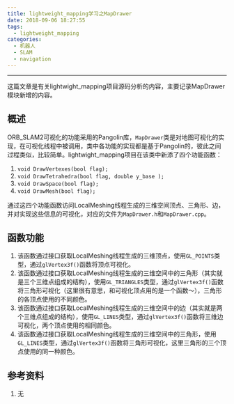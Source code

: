 ```yaml
---
title: lightweight_mapping学习之MapDrawer
date: 2018-09-06 18:27:55
tags: 
  - lightweight_mapping
categories: 
  - 机器人
  - SLAM
  - navigation
---
```


---

这篇文章是有关lightwight_mapping项目源码分析的内容，主要记录MapDrawer模块新增的内容。

<!--more--->

## 概述

ORB_SLAM2可视化的功能采用的Pangolin库，`MapDrawer`类是对地图可视化的实现，在可视化线程中被调用，类中各功能的实现都是基于Pangolin的，彼此之间过程类似，比较简单。lightwight_mapping项目在该类中新添了四个功能函数：

1. `void DrawVertexes(bool flag);`
2. `void DrawTetrahedra(bool flag, double y_base );`
3. `void DrawSpace(bool flag);`
4. `void DrawMesh(bool flag);`

通过这四个功能函数访问LocalMeshing线程生成的三维空间顶点、三角形、边，并对实现这些信息的可视化，对应的文件为`MapDrawer.h`和`MapDrawer.cpp`。

## 函数功能

1. 该函数通过接口获取LocalMeshing线程生成的三维顶点，使用`GL_POINTS`类型，通过`glVertex3f()`函数将顶点可视化。
2. 该函数通过接口获取LocalMeshing线程生成的三维空间中的三角形（其实就是三个三维点组成的结构），使用`GL_TRIANGLES`类型，通过`glVertex3f()`函数将三角形可视化（这里很有意思，和可视化顶点用的是一个函数～），三角形的各顶点使用的不同颜色。
3. 该函数通过接口获取LocalMeshing线程生成的三维空间中的边（其实就是两个三维点组成的结构），使用`GL_LINES`类型，通过`glVertex3f()`函数将三维边可视化，两个顶点使用的相同颜色。
4. 该函数通过接口获取LocalMeshing线程生成的三维空间中的三角形，使用`GL_LINES`类型，通过`glVertex3f()`函数将三角形可视化，这里三角形的三个顶点使用的同一种颜色。

## 参考资料

1. 无